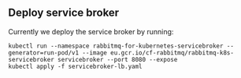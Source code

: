 ## Deploy service broker

Currently we deploy the service broker by running:

```
kubectl run --namespace rabbitmq-for-kubernetes-servicebroker --generator=run-pod/v1 --image eu.gcr.io/cf-rabbitmq/rabbitmq-k8s-servicebroker servicebroker --port 8080 --expose
kubectl apply -f servicebroker-lb.yaml
```
